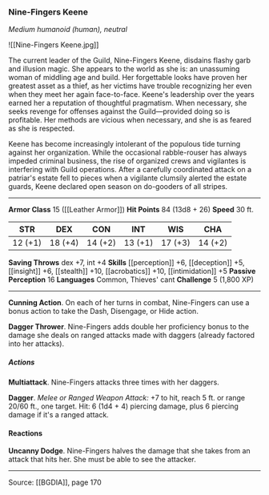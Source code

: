 ### Nine-Fingers Keene
_Medium humanoid (human), neutral_

![[Nine-Fingers Keene.jpg]]

The current leader of the Guild, Nine-Fingers Keene, disdains flashy garb and illusion magic. She appears to the world as she is: an unassuming woman of middling age and build. Her forgettable looks have proven her greatest asset as a thief, as her victims have trouble recognizing her even when they meet her again face-to-face. Keene's leadership over the years earned her a reputation of thoughtful pragmatism. When necessary, she seeks revenge for offenses against the Guild—provided doing so is profitable. Her methods are vicious when necessary, and she is as feared as she is respected.

Keene has become increasingly intolerant of the populous tide turning against her organization. While the occasional rabble-rouser has always impeded criminal business, the rise of organized crews and vigilantes is interfering with Guild operations. After a carefully coordinated attack on a patriar's estate fell to pieces when a vigilante clumsily alerted the estate guards, Keene declared open season on do-gooders of all stripes.





---

**Armor Class** 15 ([[Leather Armor]])
**Hit Points** 84 (13d8 + 26)
**Speed** 30 ft.

| STR     | DEX     | CON     | INT     | WIS     | CHA     |
|---------|---------|---------|---------|---------|---------|
| 12 (+1) | 18 (+4) | 14 (+2) | 13 (+1) | 17 (+3) | 14 (+2) |

**Saving Throws** dex +7, int +4
**Skills** [[perception]] +6, [[deception]] +5, [[insight]] +6, [[stealth]] +10, [[acrobatics]] +10, [[intimidation]] +5
**Passive Perception** 16
**Languages** Common, Thieves' cant
**Challenge** 5 (1,800 XP)

---

**Cunning Action**. On each of her turns in combat, Nine-Fingers can use a bonus action to take the Dash, Disengage, or Hide action.

**Dagger Thrower**. Nine-Fingers adds double her proficiency bonus to the damage she deals on ranged attacks made with daggers (already factored into her attacks).

##### Actions
**Multiattack**. Nine-Fingers attacks three times with her daggers.

**Dagger**. _Melee or Ranged Weapon Attack:_ +7 to hit, reach 5 ft. or range 20/60 ft., one target. Hit: 6 (1d4 + 4) piercing damage, plus 6 piercing damage if it's a ranged attack.

#### Reactions
**Uncanny Dodge**. Nine-Fingers halves the damage that she takes from an attack that hits her. She must be able to see the attacker.


---

Source: [[BGDIA]], page 170